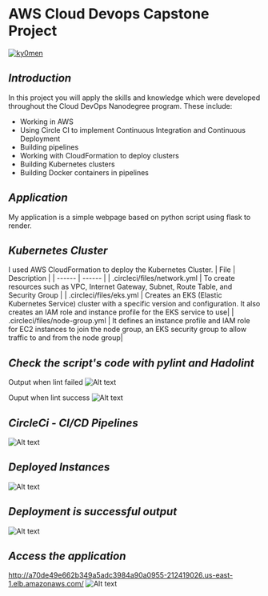 # AWS Cloud Devops Capstone Project

[![ky0men](https://circleci.com/gh/ky0men/uda-capstone.svg?style=svg)](https://github.com/ky0men/uda-capstone)

## _Introduction_

In this project you will apply the skills and knowledge which were developed throughout the Cloud DevOps Nanodegree program. These include:

- Working in AWS
- Using Circle CI to implement Continuous Integration and Continuous Deployment
- Building pipelines
- Working with CloudFormation to deploy clusters
- Building Kubernetes clusters
- Building Docker containers in pipelines

## _Application_

My application is a simple webpage based on python script using flask to render.

## _Kubernetes Cluster_

I used AWS CloudFormation to deploy the Kubernetes Cluster.
| File | Description |
| ------ | ------ |
| .circleci/files/network.yml | To create resources such as VPC, Internet Gateway, Subnet, Route Table, and Security Group |
| .circleci/files/eks.yml | Creates an EKS (Elastic Kubernetes Service) cluster with a specific version and configuration. It also creates an IAM role and instance profile for the EKS service to use|
| .circleci/files/node-group.yml | It defines an instance profile and IAM role for EC2 instances to join the node group, an EKS security group to allow traffic to and from the node group|

## _Check the script's code with pylint and Hadolint_

Output when lint failed
![Alt text]()

Ouput when lint success
![Alt text]()

## _CircleCi - CI/CD Pipelines_

![Alt text]()

## _Deployed Instances_

![Alt text]()

## _Deployment is successful output_

![Alt text]()

## _Access the application_
http://a70de49e662b349a5adc3984a90a0955-212419026.us-east-1.elb.amazonaws.com/
![Alt text]()
